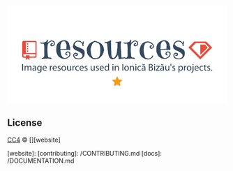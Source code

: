 ![Resources - Image resources used in Ionică Bizău's projects.](./resources/h.png)

## License

[CC4][license] © [][website]

[license]: http://showalicense.com/?fullname=&year=2015#license-cc4
[website]:
[contributing]: /CONTRIBUTING.md
[docs]: /DOCUMENTATION.md
